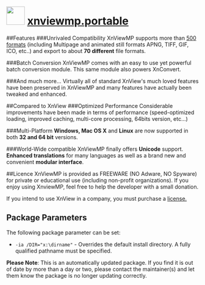 # <img src="http://www.xnview.com/assets/img/app-xnviewmp-512.png" width="48" height="48"/> [xnviewmp.portable](https://chocolatey.org/packages/xnviewmp.portable)

##Features
###Unrivaled Compatibility
XnViewMP supports more than [500 formats](http://www.xnview.com/en/xnviewmp/#formats)
(including Multipage and animated still formats APNG, TIFF, GIF, ICO, etc..) and export to about **70 different** file formats.

###Batch Conversion
XnViewMP comes with an easy to use yet powerful batch conversion module. This same module also powers XnConvert.

###And much more...
Virtually all of standard XnView's much loved features have been preserved in XnViewMP and many features have actually been tweaked and enhanced.

##Compared to XnView
###Optimized Performance
Considerable improvements have been made in terms of performance (speed-optimized loading, improved caching, multi-core processing, 64bits version, etc...)

###Multi-Platform
**Windows, Mac OS X** and **Linux** are now supported in both **32 and 64 bit** versions.

###World-Wide compatible
XnViewMP finally offers **Unicode** support. **Enhanced translations** for many languages as well as a brand new and convenient **modular interface**.

##Licence
XnViewMP is provided as FREEWARE (NO Adware, NO Spyware) for private or educational use (including non-profit organizations). If you enjoy using XnviewMP, feel free to help the developer with a small donation.

If you intend to use XnView in a company, you must purchase a [license.](http://www.kolor.com/store/stiching/logiciels/image-processing-software/xnview.html?___store=eng)

## Package Parameters
The following package parameter can be set:

* `-ia /DIR="x:\dirname"` - Overrides the default install directory. A fully qualified pathname must be specified.

**Please Note**: This is an automatically updated package. If you find it is out of date by more than a day or two, please contact the maintainer(s) and let them know the package is no longer updating correctly.
